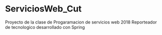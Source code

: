 # ServiciosWeb_Cut
Proyecto de la clase de Progaramacion de servicios web  2018
Reporteador de tecnologico desarrollado con Spring 
